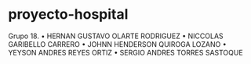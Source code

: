 # proyecto-hospital
Grupo 18. 
• HERNAN GUSTAVO OLARTE RODRIGUEZ
• NICCOLAS GARIBELLO CARRERO
• JOHNN HENDERSON QUIROGA LOZANO
• YEYSON ANDRES REYES ORTIZ
• SERGIO ANDRES TORRES SASTOQUE
